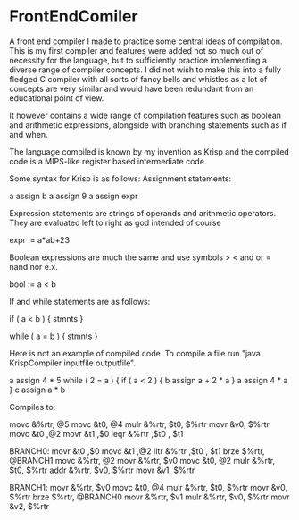 # FrontEndComiler
A front end compiler I made to practice some central ideas of compilation. This is my first compiler and features were
added not so much out of necessity for the language, but to sufficiently practice implementing a diverse range of
compiler concepts. I did not wish to make this into a fully fledged C compiler with all sorts of fancy bells and
whistles as a lot of concepts are very similar and would have been redundant from an educational point of view.

It however contains a wide range of compilation features such as boolean and arithmetic expressions, alongside with
branching statements such as if and when.

The language compiled is known by my invention as Krisp and the compiled code is a MIPS-like register based intermediate
code.

Some syntax for Krisp is as follows:
Assignment statements:

a assign b
a assign 9
a assign expr

Expression statements are strings of operands and arithmetic operators. They are evaluated left to right as god
intended of course

expr := a*ab+23

Boolean expressions are much the same and use symbols > < and or = nand nor e.x.

bool := a < b

If and while statements are as follows:

if ( a < b ) {
stmnts
}

while ( a = b ) {
stmnts
}

Here is not an example of compiled code. To compile a file run "java KrispCompiler inputfile outputfile".

a assign 4 * 5
while ( 2 = a ) {
    if ( a < 2 ) {
    b assign a + 2 * a
    }
    a assign 4 * a
}
c assign a * b

Compiles to:

movc &%rtr, @5
movc &t0, @4
mulr &%rtr, $t0, $%rtr
movr &v0, $%rtr
movc &t0 ,@2
movr &t1 ,$0
leqr &%rtr ,$t0 , $t1

BRANCH0:
movr &t0 ,$0
movc &t1 ,@2
lltr &%rtr ,$t0 , $t1
brze $%rtr, @BRANCH1
movc &%rtr, @2
movr &%rtr, $v0
movc &t0, @2
mulr &%rtr, $t0, $%rtr
addr &%rtr, $v0, $%rtr
movr &v1, $%rtr

BRANCH1:
movr &%rtr, $v0
movc &t0, @4
mulr &%rtr, $t0, $%rtr
movr &v0, $%rtr
brze $%rtr, @BRANCH0
movr &%rtr, $v1
mulr &%rtr, $v0, $%rtr
movr &v2, $%rtr
